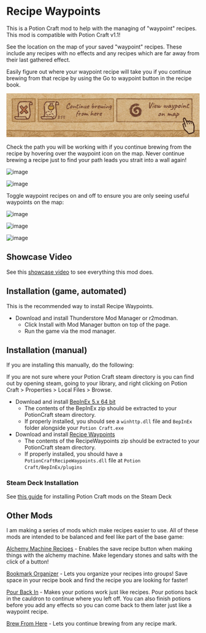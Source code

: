 # Recipe Waypoints
This is a Potion Craft mod to help with the managing of "waypoint" recipes. This mod is compatible with Potion Craft v1.1! 

See the location on the map of your saved "waypoint" recipes. These include any recipes with no effects and any recipes which are far away from their last gathered effect.


Easily figure out where your waypoint recipe will take you if you continue brewing from that recipe by using the Go to waypoint button in the recipe book.

![image](https://github.com/AndrewFahlgren/PotionCraftRecipeWaypoints/blob/master/Images/View%20waypoint%20on%20map.png?raw=true)


Check the path you will be working with if you continue brewing from the recipe by hovering over the waypoint icon on the map. Never continue brewing a recipe just to find your path leads you strait into a wall again!

![image](https://github.com/AndrewFahlgren/PotionCraftRecipeWaypoints/blob/master/Images/Waypoint%20path.png?raw=true)


![image](https://github.com/AndrewFahlgren/PotionCraftRecipeWaypoints/blob/master/Images/Recipe%20Waypoints%20Tailend%20Waypoints.png?raw=true)


Toggle waypoint recipes on and off to ensure you are only seeing useful waypoints on the map:

![image](https://github.com/AndrewFahlgren/PotionCraftRecipeWaypoints/blob/master/Images/Show%20Hide%20All%20Waypoints.png?raw=true)


![image](https://github.com/AndrewFahlgren/PotionCraftRecipeWaypoints/blob/master/Images/Unmark%20waypoint.png?raw=true)


![image](https://github.com/AndrewFahlgren/PotionCraftRecipeWaypoints/blob/master/Images/Mark%20as%20waypoint.png?raw=true)


## Showcase Video

See this [showcase video](https://www.youtube.com/watch?v=UPTAWGjC-0g) to see everything this mod does.


## Installation (game, automated)
This is the recommended way to install Recipe Waypoints.

- Download and install Thunderstore Mod Manager or r2modman.
  - Click Install with Mod Manager button on top of the page.
  - Run the game via the mod manager.

## Installation (manual)
If you are installing this manually, do the following:

If you are not sure where your Potion Craft steam directory is you can find out by opening steam, going to your library, and right clicking on Potion Craft > Properties > Local Files > Browse.

- Download and install [BepInEx 5.x 64 bit](https://github.com/BepInEx/BepInEx/releases)
  - The contents of the BepInEx zip should be extracted to your PotionCraft steam directory.
  - If properly installed, you should see a `winhttp.dll` file and `BepInEx` folder alongside your `Potion Craft.exe`
- Download and install [Recipe Waypoints](https://github.com/AndrewFahlgren/PotionCraftRecipeWaypoints/releases/)
  - The contents of the RecipeWaypoints zip should be extracted to your PotionCraft steam directory.
  - If properly installed, you should have a `PotionCraftRecipeWaypoints.dll` file at `Potion Craft/BepInEx/plugins`
  
### Steam Deck Installation
See [this guide](https://docs.google.com/document/d/1Y3PDeMaffkh7x4U3j46YZ9K6AhM2EvRF9v3mAGBFzW4) for installing Potion Craft mods on the Steam Deck

## Other Mods
I am making a series of mods which make recipes easier to use. All of these mods are intended to be balanced and feel like part of the base game:

[Alchemy Machine Recipes](https://potion-craft.thunderstore.io/package/AndrewFahlgren/Alchemy_Machine_Recipes/) - Enables the save recipe button when making things with the alchemy machine. Make legendary stones and salts with the click of a button!

[Bookmark Organizer](https://potion-craft.thunderstore.io/package/AndrewFahlgren/Bookmark_Organizer/) - Lets you organize your recipes into groups! Save space in your recipe book and find the recipe you are looking for faster!

[Pour Back In](https://potion-craft.thunderstore.io/package/AndrewFahlgren/Pour_Back_In/) - Makes your potions work just like recipes. Pour potions back in the cauldron to continue where you left off. You can also finish potions before you add any effects so you can come back to them later just like a waypoint recipe.

[Brew From Here](https://potion-craft.thunderstore.io/package/AndrewFahlgren/Brew_From_Here/) - Lets you continue brewing from any recipe mark.